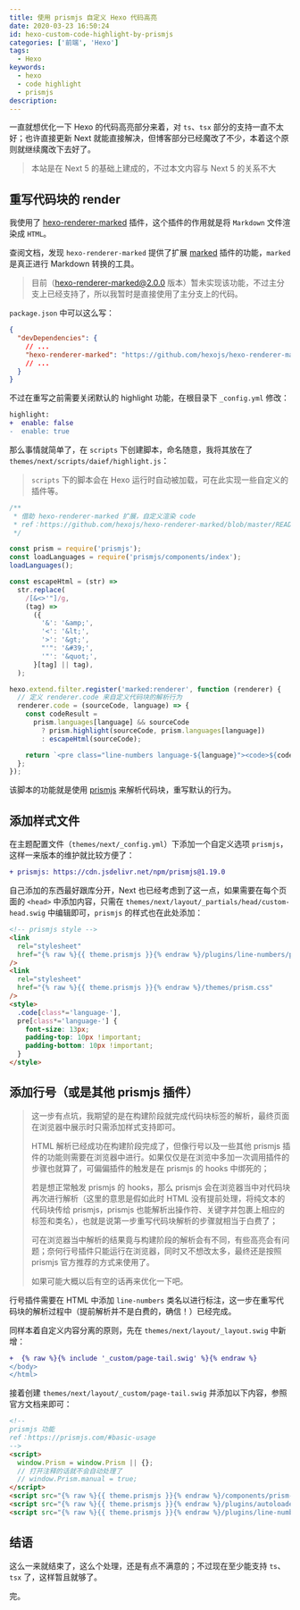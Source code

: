 ```yaml
---
title: 使用 prismjs 自定义 Hexo 代码高亮
date: 2020-03-23 16:50:24
id: hexo-custom-code-highlight-by-prismjs
categories: ['前端', 'Hexo']
tags:
  - Hexo
keywords:
  - hexo
  - code highlight
  - prismjs
description:
---
```


一直就想优化一下 Hexo 的代码高亮部分来着，对 `ts`、`tsx` 部分的支持一直不太好；也许直接更新 Next 就能直接解决，但博客部分已经魔改了不少，本着这个原则就继续魔改下去好了。

> 本站是在 Next 5 的基础上建成的，不过本文内容与 Next 5 的关系不大

<!-- more -->

## 重写代码块的 render

我使用了 [hexo-renderer-marked](https://github.com/hexojs/hexo-renderer-marked) 插件，这个插件的作用就是将 `Markdown` 文件渲染成 `HTML`。

查阅文档，发现 `hexo-renderer-marked` 提供了扩展 [marked](https://github.com/chjj/marked) 插件的功能，`marked` 是真正进行 Markdown 转换的工具。

> 目前（hexo-renderer-marked@2.0.0 版本）暂未实现该功能，不过主分支上已经支持了，所以我暂时是直接使用了主分支上的代码。

`package.json` 中可以这么写：

```json
{
  "devDependencies": {
    // ...
    "hexo-renderer-marked": "https://github.com/hexojs/hexo-renderer-marked#40d8ca4532363dba74da7661335bbd8eea689cea"
    // ...
  }
}
```

不过在重写之前需要关闭默认的 highlight 功能，在根目录下 `_config.yml` 修改：

```diff
highlight:
+  enable: false
-  enable: true
```

那么事情就简单了，在 `scripts` 下创建脚本，命名随意，我将其放在了 `themes/next/scripts/daief/highlight.js`：

> `scripts` 下的脚本会在 Hexo 运行时自动被加载，可在此实现一些自定义的插件等。

```js
/**
 * 借助 hexo-renderer-marked 扩展，自定义渲染 code
 * ref：https://github.com/hexojs/hexo-renderer-marked/blob/master/README.md#extensibility
 */

const prism = require('prismjs');
const loadLanguages = require('prismjs/components/index');
loadLanguages();

const escapeHtml = (str) =>
  str.replace(
    /[&<>'"]/g,
    (tag) =>
      ({
        '&': '&amp;',
        '<': '&lt;',
        '>': '&gt;',
        "'": '&#39;',
        '"': '&quot;',
      }[tag] || tag),
  );

hexo.extend.filter.register('marked:renderer', function (renderer) {
  // 定义 renderer.code 来自定义代码块的解析行为
  renderer.code = (sourceCode, language) => {
    const codeResult =
      prism.languages[language] && sourceCode
        ? prism.highlight(sourceCode, prism.languages[language])
        : escapeHtml(sourceCode);

    return `<pre class="line-numbers language-${language}"><code>${codeResult}</code></pre>`;
  };
});
```

该脚本的功能就是使用 [prismjs](https://github.com/PrismJS/prism) 来解析代码块，重写默认的行为。

## 添加样式文件

在主题配置文件（`themes/next/_config.yml`）下添加一个自定义选项 `prismjs`，这样一来版本的维护就比较方便了：

```diff
+ prismjs: https://cdn.jsdelivr.net/npm/prismjs@1.19.0
```

自己添加的东西最好跟库分开，Next 也已经考虑到了这一点，如果需要在每个页面的 `<head>` 中添加内容，只需在 `themes/next/layout/_partials/head/custom-head.swig` 中编辑即可，`prismjs` 的样式也在此处添加：

```html
<!-- prismjs style -->
<link
  rel="stylesheet"
  href="{% raw %}{{ theme.prismjs }}{% endraw %}/plugins/line-numbers/prism-line-numbers.css"
/>
<link
  rel="stylesheet"
  href="{% raw %}{{ theme.prismjs }}{% endraw %}/themes/prism.css"
/>
<style>
  .code[class*='language-'],
  pre[class*='language-'] {
    font-size: 13px;
    padding-top: 10px !important;
    padding-bottom: 10px !important;
  }
</style>
```

## 添加行号（或是其他 prismjs 插件）

> 这一步有点坑，我期望的是在构建阶段就完成代码块标签的解析，最终页面在浏览器中展示时只需添加样式支持即可。
>
> HTML 解析已经成功在构建阶段完成了，但像行号以及一些其他 prismjs 插件的功能则需要在浏览器中进行。如果仅仅是在浏览中多加一次调用插件的步骤也就算了，可偏偏插件的触发是在 prismjs 的 hooks 中绑死的；
>
> 若是想正常触发 prismjs 的 hooks，那么 prismjs 会在浏览器当中对代码块再次进行解析（这里的意思是假如此时 HTML 没有提前处理，将纯文本的代码块传给 prismjs，prismjs 也能解析出操作符、关键字并包裹上相应的标签和类名），也就是说第一步重写代码块解析的步骤就相当于白费了；
>
> 可在浏览器当中解析的结果竟与构建阶段的解析会有不同，有些高亮会有问题；奈何行号插件只能运行在浏览器，同时又不想改太多，最终还是按照 prismjs 官方推荐的方式来使用了。
>
> 如果可能大概以后有空的话再来优化一下吧。

行号插件需要在 HTML 中添加 `line-numbers` 类名以进行标注，这一步在重写代码块的解析过程中（提前解析并不是白费的，确信！）已经完成。

同样本着自定义内容分离的原则，先在 `themes/next/layout/_layout.swig` 中新增：

```diff
+  {% raw %}{% include '_custom/page-tail.swig' %}{% endraw %}
</body>
</html>
```

接着创建 `themes/next/layout/_custom/page-tail.swig` 并添加以下内容，参照官方文档来即可：

```html
<!--
prismjs 功能
ref：https://prismjs.com/#basic-usage
-->
<script>
  window.Prism = window.Prism || {};
  // 打开注释的话就不会自动处理了
  // window.Prism.manual = true;
</script>
<script src="{% raw %}{{ theme.prismjs }}{% endraw %}/components/prism-core.min.js"></script>
<script src="{% raw %}{{ theme.prismjs }}{% endraw %}/plugins/autoloader/prism-autoloader.min.js"></script>
<script src="{% raw %}{{ theme.prismjs }}{% endraw %}/plugins/line-numbers/prism-line-numbers.min.js"></script>
```

## 结语

这么一来就结束了，这么个处理，还是有点不满意的；不过现在至少能支持 `ts`、`tsx` 了，这样暂且就够了。

完。
